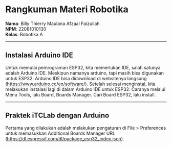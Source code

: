 # Rangkuman Materi Robotika

**Nama**: Billy Thierry Maulana Afzaal Faizullah  
**NPM**: 22081010130  
**Kelas**: Robotika A  

---

## Instalasi Arduino IDE

Untuk memulai pemrograman ESP32, kita memerlukan IDE, salah satunya adalah Arduino IDE. Meskipun namanya
arduino, tapi masih bisa digunakan untuk ESP32. Arduino IDE bisa didownload di websitenya langsung (https://www.arduino.cc/en/software/). Setelah selesai menginstal, kita melakukan instalasi lagi di dalam Arduino IDE untuk ESP32. Caranya melalui Menu Tools,
lalu Board, Boards Manager. Cari Board ESP32, lalu install.

---

## Praktek iTCLab dengan Arduino

Pertama yang dilakukan adalah melakukan pengaturan di File > Preferences untuk memasukkan Additional Boards Manager URL (https://dl.espressif.com/dl/package_esp32_index.json). 
